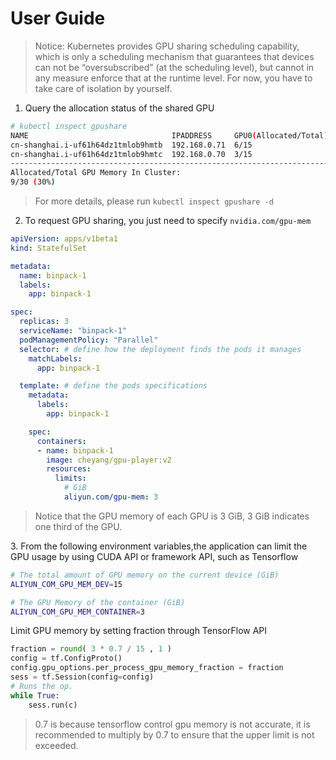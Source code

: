 # User Guide

> Notice: Kubernetes provides GPU sharing scheduling capability, which is only a scheduling mechanism that
guarantees that devices can not be “oversubscribed” (at the scheduling level), but cannot in any
measure enforce that at the runtime level. For now, you have to take care of isolation by yourself. 

1. Query the allocation status of the shared GPU

```bash
# kubectl inspect gpushare
NAME                                IPADDRESS     GPU0(Allocated/Total)  GPU Memory(GiB)
cn-shanghai.i-uf61h64dz1tmlob9hmtb  192.168.0.71  6/15                   6/15
cn-shanghai.i-uf61h64dz1tmlob9hmtc  192.168.0.70  3/15                   3/15
------------------------------------------------------------------------------
Allocated/Total GPU Memory In Cluster:
9/30 (30%)
```

> For more details, please run `kubectl inspect gpushare -d`

2. To request GPU sharing, you just need to specify `nvidia.com/gpu-mem`

```yaml
apiVersion: apps/v1beta1
kind: StatefulSet

metadata:
  name: binpack-1
  labels:
    app: binpack-1

spec:
  replicas: 3
  serviceName: "binpack-1"
  podManagementPolicy: "Parallel"
  selector: # define how the deployment finds the pods it manages
    matchLabels:
      app: binpack-1

  template: # define the pods specifications
    metadata:
      labels:
        app: binpack-1

    spec:
      containers:
      - name: binpack-1
        image: cheyang/gpu-player:v2
        resources:
          limits:
            # GiB
            aliyun.com/gpu-mem: 3
```

> Notice that the GPU memory of each GPU is 3 GiB, 3 GiB indicates one third of the GPU.

3\. From the following environment variables,the application can limit the GPU usage by using CUDA API or framework API, such as Tensorflow

```bash
# The total amount of GPU memory on the current device (GiB)
ALIYUN_COM_GPU_MEM_DEV=15 

# The GPU Memory of the container (GiB)
ALIYUN_COM_GPU_MEM_CONTAINER=3
```

Limit GPU memory by setting fraction through TensorFlow API

```python
fraction = round( 3 * 0.7 / 15 , 1 )
config = tf.ConfigProto()
config.gpu_options.per_process_gpu_memory_fraction = fraction
sess = tf.Session(config=config)
# Runs the op.
while True:
	sess.run(c)
```

> 0.7 is because tensorflow control gpu memory is not accurate, it is recommended to multiply by 0.7 to ensure that the upper limit is not exceeded.